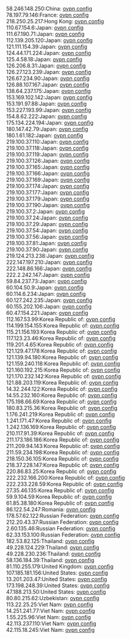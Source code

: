 58.246.148.250:China: [ovpn config](vpn/58_246_148_250.ovpn)  
78.197.79.146:France: [ovpn config](vpn/78_197_79_146.ovpn)  
218.250.25.217:Hong Kong: [ovpn config](vpn/218_250_25_217.ovpn)  
110.67.154.6:Japan: [ovpn config](vpn/110_67_154_6.ovpn)  
111.67.190.71:Japan: [ovpn config](vpn/111_67_190_71.ovpn)  
112.139.205.120:Japan: [ovpn config](vpn/112_139_205_120.ovpn)  
121.111.154.39:Japan: [ovpn config](vpn/121_111_154_39.ovpn)  
124.44.171.224:Japan: [ovpn config](vpn/124_44_171_224.ovpn)  
125.4.58.18:Japan: [ovpn config](vpn/125_4_58_18.ovpn)  
126.206.8.31:Japan: [ovpn config](vpn/126_206_8_31.ovpn)  
126.27.123.239:Japan: [ovpn config](vpn/126_27_123_239.ovpn)  
126.67.234.90:Japan: [ovpn config](vpn/126_67_234_90.ovpn)  
126.88.107.167:Japan: [ovpn config](vpn/126_88_107_167.ovpn)  
138.64.237.175:Japan: [ovpn config](vpn/138_64_237_175.ovpn)  
153.169.102.142:Japan: [ovpn config](vpn/153_169_102_142.ovpn)  
153.191.97.88:Japan: [ovpn config](vpn/153_191_97_88.ovpn)  
153.227.193.99:Japan: [ovpn config](vpn/153_227_193_99.ovpn)  
154.8.62.222:Japan: [ovpn config](vpn/154_8_62_222.ovpn)  
175.134.224.194:Japan: [ovpn config](vpn/175_134_224_194.ovpn)  
180.147.42.79:Japan: [ovpn config](vpn/180_147_42_79.ovpn)  
180.1.61.182:Japan: [ovpn config](vpn/180_1_61_182.ovpn)  
219.100.37.110:Japan: [ovpn config](vpn/219_100_37_110.ovpn)  
219.100.37.118:Japan: [ovpn config](vpn/219_100_37_118.ovpn)  
219.100.37.119:Japan: [ovpn config](vpn/219_100_37_119.ovpn)  
219.100.37.126:Japan: [ovpn config](vpn/219_100_37_126.ovpn)  
219.100.37.165:Japan: [ovpn config](vpn/219_100_37_165.ovpn)  
219.100.37.166:Japan: [ovpn config](vpn/219_100_37_166.ovpn)  
219.100.37.169:Japan: [ovpn config](vpn/219_100_37_169.ovpn)  
219.100.37.174:Japan: [ovpn config](vpn/219_100_37_174.ovpn)  
219.100.37.177:Japan: [ovpn config](vpn/219_100_37_177.ovpn)  
219.100.37.179:Japan: [ovpn config](vpn/219_100_37_179.ovpn)  
219.100.37.190:Japan: [ovpn config](vpn/219_100_37_190.ovpn)  
219.100.37.2:Japan: [ovpn config](vpn/219_100_37_2.ovpn)  
219.100.37.24:Japan: [ovpn config](vpn/219_100_37_24.ovpn)  
219.100.37.29:Japan: [ovpn config](vpn/219_100_37_29.ovpn)  
219.100.37.54:Japan: [ovpn config](vpn/219_100_37_54.ovpn)  
219.100.37.56:Japan: [ovpn config](vpn/219_100_37_56.ovpn)  
219.100.37.81:Japan: [ovpn config](vpn/219_100_37_81.ovpn)  
219.100.37.90:Japan: [ovpn config](vpn/219_100_37_90.ovpn)  
219.124.213.238:Japan: [ovpn config](vpn/219_124_213_238.ovpn)  
222.147.197.210:Japan: [ovpn config](vpn/222_147_197_210.ovpn)  
222.148.86.166:Japan: [ovpn config](vpn/222_148_86_166.ovpn)  
222.2.242.147:Japan: [ovpn config](vpn/222_2_242_147.ovpn)  
59.84.237.73:Japan: [ovpn config](vpn/59_84_237_73.ovpn)  
60.104.50.9:Japan: [ovpn config](vpn/60_104_50_9.ovpn)  
60.114.6.234:Japan: [ovpn config](vpn/60_114_6_234.ovpn)  
60.127.242.235:Japan: [ovpn config](vpn/60_127_242_235.ovpn)  
60.155.202.106:Japan: [ovpn config](vpn/60_155_202_106.ovpn)  
60.47.154.221:Japan: [ovpn config](vpn/60_47_154_221.ovpn)  
112.167.53.99:Korea Republic of: [ovpn config](vpn/112_167_53_99.ovpn)  
114.199.154.155:Korea Republic of: [ovpn config](vpn/114_199_154_155.ovpn)  
115.21.156.193:Korea Republic of: [ovpn config](vpn/115_21_156_193.ovpn)  
117.123.23.46:Korea Republic of: [ovpn config](vpn/117_123_23_46.ovpn)  
119.201.4.65:Korea Republic of: [ovpn config](vpn/119_201_4_65.ovpn)  
121.129.47.178:Korea Republic of: [ovpn config](vpn/121_129_47_178.ovpn)  
121.139.94.180:Korea Republic of: [ovpn config](vpn/121_139_94_180.ovpn)  
121.159.240.118:Korea Republic of: [ovpn config](vpn/121_159_240_118.ovpn)  
121.160.192.215:Korea Republic of: [ovpn config](vpn/121_160_192_215.ovpn)  
121.170.232.142:Korea Republic of: [ovpn config](vpn/121_170_232_142.ovpn)  
121.88.203.119:Korea Republic of: [ovpn config](vpn/121_88_203_119.ovpn)  
14.32.244.122:Korea Republic of: [ovpn config](vpn/14_32_244_122.ovpn)  
14.55.232.160:Korea Republic of: [ovpn config](vpn/14_55_232_160.ovpn)  
175.198.66.69:Korea Republic of: [ovpn config](vpn/175_198_66_69.ovpn)  
180.83.215.36:Korea Republic of: [ovpn config](vpn/180_83_215_36.ovpn)  
1.176.241.219:Korea Republic of: [ovpn config](vpn/1_176_241_219.ovpn)  
1.241.171.47:Korea Republic of: [ovpn config](vpn/1_241_171_47.ovpn)  
1.242.136.169:Korea Republic of: [ovpn config](vpn/1_242_136_169.ovpn)  
210.117.91.39:Korea Republic of: [ovpn config](vpn/210_117_91_39.ovpn)  
211.173.186.186:Korea Republic of: [ovpn config](vpn/211_173_186_186.ovpn)  
211.209.94.143:Korea Republic of: [ovpn config](vpn/211_209_94_143.ovpn)  
211.59.234.198:Korea Republic of: [ovpn config](vpn/211_59_234_198.ovpn)  
218.150.36.105:Korea Republic of: [ovpn config](vpn/218_150_36_105.ovpn)  
218.37.228.147:Korea Republic of: [ovpn config](vpn/218_37_228_147.ovpn)  
220.86.83.25:Korea Republic of: [ovpn config](vpn/220_86_83_25.ovpn)  
222.232.166.200:Korea Republic of: [ovpn config](vpn/222_232_166_200.ovpn)  
222.233.228.59:Korea Republic of: [ovpn config](vpn/222_233_228_59.ovpn)  
27.35.46.135:Korea Republic of: [ovpn config](vpn/27_35_46_135.ovpn)  
59.9.104.59:Korea Republic of: [ovpn config](vpn/59_9_104_59.ovpn)  
61.85.38.180:Korea Republic of: [ovpn config](vpn/61_85_38_180.ovpn)  
86.122.54.247:Romania: [ovpn config](vpn/86_122_54_247.ovpn)  
178.57.62.122:Russian Federation: [ovpn config](vpn/178_57_62_122.ovpn)  
212.20.43.37:Russian Federation: [ovpn config](vpn/212_20_43_37.ovpn)  
2.60.135.46:Russian Federation: [ovpn config](vpn/2_60_135_46.ovpn)  
62.33.153.100:Russian Federation: [ovpn config](vpn/62_33_153_100.ovpn)  
182.53.82.125:Thailand: [ovpn config](vpn/182_53_82_125.ovpn)  
49.228.124.229:Thailand: [ovpn config](vpn/49_228_124_229.ovpn)  
49.228.230.236:Thailand: [ovpn config](vpn/49_228_230_236.ovpn)  
58.136.184.39:Thailand: [ovpn config](vpn/58_136_184_39.ovpn)  
81.110.255.179:United Kingdom: [ovpn config](vpn/81_110_255_179.ovpn)  
107.185.181.156:United States: [ovpn config](vpn/107_185_181_156.ovpn)  
13.201.203.47:United States: [ovpn config](vpn/13_201_203_47.ovpn)  
173.198.248.39:United States: [ovpn config](vpn/173_198_248_39.ovpn)  
47.188.213.50:United States: [ovpn config](vpn/47_188_213_50.ovpn)  
80.80.215.62:Uzbekistan: [ovpn config](vpn/80_80_215_62.ovpn)  
113.22.25.25:Viet Nam: [ovpn config](vpn/113_22_25_25.ovpn)  
14.251.241.77:Viet Nam: [ovpn config](vpn/14_251_241_77.ovpn)  
1.55.225.96:Viet Nam: [ovpn config](vpn/1_55_225_96.ovpn)  
42.113.237.110:Viet Nam: [ovpn config](vpn/42_113_237_110.ovpn)  
42.115.18.245:Viet Nam: [ovpn config](vpn/42_115_18_245.ovpn)  
